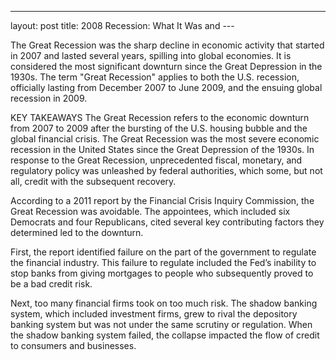 ---
layout: post
title: 2008 Recession: What It Was and ---

The Great Recession was the sharp decline in economic activity that started in 2007 and lasted several years, spilling into global economies. It is considered the most significant downturn since the Great Depression in the 1930s. The term "Great Recession" applies to both the U.S. recession, officially lasting from December 2007 to June 2009, and the ensuing global recession in 2009.

KEY TAKEAWAYS
The Great Recession refers to the economic downturn from 2007 to 2009 after the bursting of the U.S. housing bubble and the global financial crisis.
The Great Recession was the most severe economic recession in the United States since the Great Depression of the 1930s.
In response to the Great Recession, unprecedented fiscal, monetary, and regulatory policy was unleashed by federal authorities, which some, but not all, credit with the subsequent recovery.


According to a 2011 report by the Financial Crisis Inquiry Commission, the Great Recession was avoidable. The appointees, which included six Democrats and four Republicans, cited several key contributing factors they determined led to the downturn.

First, the report identified failure on the part of the government to regulate the financial industry. This failure to regulate included the Fed’s inability to stop banks from giving mortgages to people who subsequently proved to be a bad credit risk.

Next, too many financial firms took on too much risk. The shadow banking system, which included investment firms, grew to rival the depository banking system but was not under the same scrutiny or regulation. When the shadow banking system failed, the collapse impacted the flow of credit to consumers and businesses.
